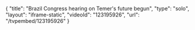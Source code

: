 {
    "title": "Brazil Congress hearing on Temer's future begun",
    "type": "solo",
    "layout": "iframe-static",
    "videoId": "123195926",
    "url": "\/tvpembed\/123195926"
}